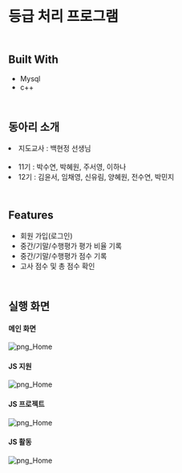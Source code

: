 # 등급 처리 프로그램


<br>Built With
--------------------
<ul>
  <li>Mysql</li>
  <li>c++</li>
</ul>

<br>동아리 소개
--------------------
<li>지도교사 : 백현정 선생님</li><br>
<li>11기 : 박수연, 박혜원, 주서영, 이하나</li>
<li>12기 : 김윤서, 임채영, 신유림, 양혜원, 전수연, 박민지</li>


<br>Features
--------------------
<ul>
  <li>회원 가입(로그인)</li>
  <li>중간/기말/수행평가 평가 비율 기록</li>
  <li>중간/기말/수행평가 점수 기록</li>
  <li>고사 점수 및 총 점수 확인</li>
</ul>

<br>실행 화면
--------------------
#### 메인 화면
![png_Home](./img/Home.png)

#### JS 지원
![png_Home](./img/Apply.png)

#### JS 프로젝트
![png_Home](./img/Project.png)

#### JS 활동
![png_Home](./img/Activity.png)
